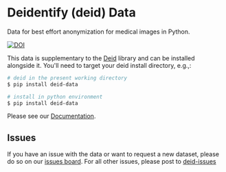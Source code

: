 # Deidentify (deid) Data

Data for best effort anonymization for medical images in Python.

[![DOI](https://zenodo.org/badge/94163984.svg)](https://zenodo.org/badge/latestdoi/94163984)

This data is supplementary to the [Deid](https://github.com/pydicom/deid) library and can be installed alongside it.
You'll need to target your deid install directory, e.g.,:

```bash
# deid in the present working directory
$ pip install deid-data

# install in python environment
$ pip install deid-data
```

Please see our [Documentation](https://pydicom.github.io/deid/).

## Issues

If you have an issue with the data or want to request a new dataset, please do so on our [issues board](https://www.github.com/pydicom/deid-data/issues).
For all other issues, please post to [deid-issues](https://www.github.com/pydicom/deid/issues)

